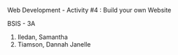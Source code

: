 Web Development - Activity #4 : Build your own Website

BSIS - 3A
  1. Iledan, Samantha
  2. Tiamson, Dannah Janelle
